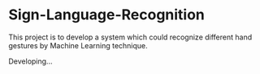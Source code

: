 Sign-Language-Recognition
=========================

This project is to develop a system which could recognize different hand gestures by Machine Learning technique.

Developing...
